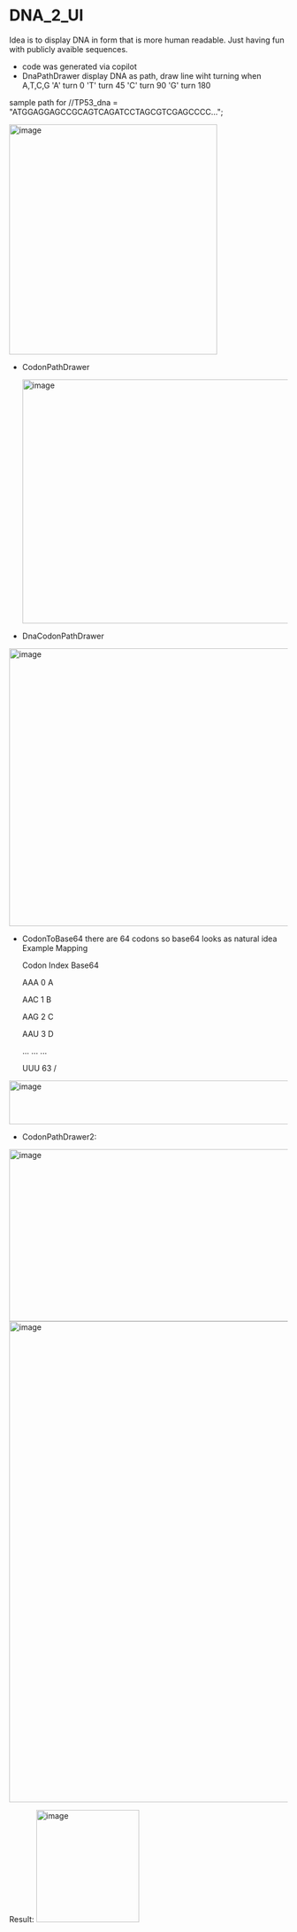 # DNA_2_UI

Idea is to display DNA in form that is more human readable.
Just having fun with publicly avaible sequences.
* code was generated via copilot
* DnaPathDrawer
  display DNA as path, draw line wiht turning when A,T,C,G 
            'A' turn 0
            'T' turn 45
            'C' turn 90
            'G' turn 180

sample path for //TP53_dna = "ATGGAGGAGCCGCAGTCAGATCCTAGCGTCGAGCCCC...";
           
<img width="376" height="416" alt="image" src="https://github.com/user-attachments/assets/7e0a2235-8bbb-410e-be46-ce3de16ca39b" />


* CodonPathDrawer

  
  <img width="838" height="441" alt="image" src="https://github.com/user-attachments/assets/9ea56a7c-7e46-4482-b4f9-ddf6d372d277" />



* DnaCodonPathDrawer

<img width="744" height="502" alt="image" src="https://github.com/user-attachments/assets/39835c8a-000b-4b70-ae77-0f046d48a351" />



* CodonToBase64
there are 64 codons so base64 looks as natural idea
  Example Mapping
  
    Codon	Index	Base64
    
    AAA	0	A
    
    AAC	1	B
    
    AAG	2	C
    
    AAU	3	D
    
    ...	...	...
    
    UUU	63	/



<img width="854" height="79" alt="image" src="https://github.com/user-attachments/assets/70fbddcd-b477-4d70-9549-5546e141a96b" />

* CodonPathDrawer2:
<img width="527" height="311" alt="image" src="https://github.com/user-attachments/assets/2dc4ca77-740e-47fe-b3f2-982f3f6581ea" />
<img width="1133" height="869" alt="image" src="https://github.com/user-attachments/assets/c931cbd2-8bc1-4748-bfb0-a854dda2fb84" />

Result:
<img width="186" height="203" alt="image" src="https://github.com/user-attachments/assets/4a281678-b0d5-47dc-987e-5648aa087c34" />



